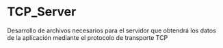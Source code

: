 # TCP_Server

Desarrollo de archivos necesarios para el servidor que obtendrá los datos de la aplicación mediante el protocolo de transporte TCP

